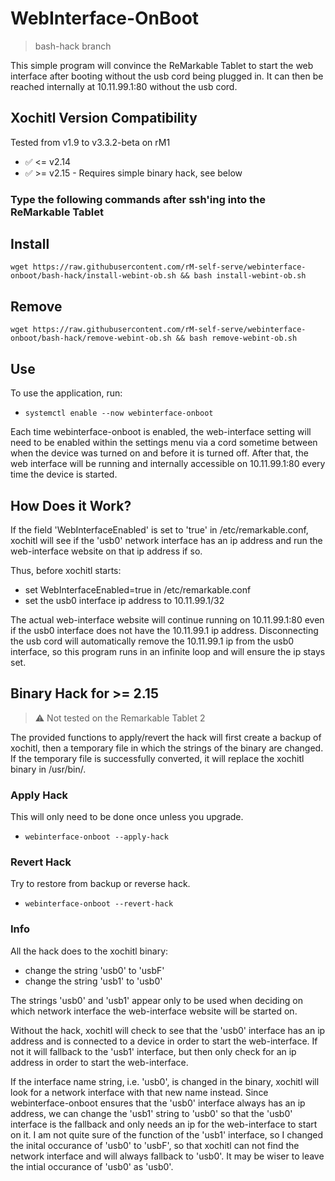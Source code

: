 # WebInterface-OnBoot

> bash-hack branch

This simple program will convince the ReMarkable Tablet to start the web interface after booting without the usb cord being plugged in. It can then be reached internally at 10.11.99.1:80 without the usb cord.


## Xochitl Version Compatibility

Tested from v1.9 to v3.3.2-beta on rM1

- ✅ <= v2.14
- ✅ >= v2.15 - Requires simple binary hack, see below

### Type the following commands after ssh'ing into the ReMarkable Tablet


## Install

`wget https://raw.githubusercontent.com/rM-self-serve/webinterface-onboot/bash-hack/install-webint-ob.sh && bash install-webint-ob.sh`

## Remove

`wget https://raw.githubusercontent.com/rM-self-serve/webinterface-onboot/bash-hack/remove-webint-ob.sh && bash remove-webint-ob.sh`

## Use

To use the application, run:

- `systemctl enable --now webinterface-onboot`

Each time webinterface-onboot is enabled, the web-interface setting  will need to be enabled within the settings menu via a cord sometime between when the device was turned on and before it is turned off. After that, the web interface will be running and internally accessible on 10.11.99.1:80 every time the device is started.


## How Does it Work?

If the field 'WebInterfaceEnabled' is set to 'true' in /etc/remarkable.conf, xochitl will see if the 'usb0' network interface has an ip address and run the web-interface website on that ip address if so.

Thus, before xochitl starts:
- set WebInterfaceEnabled=true in /etc/remarkable.conf
- set the usb0 interface ip address to 10.11.99.1/32

The actual web-interface website will continue running on 10.11.99.1:80 even if the usb0 interface does not have the 10.11.99.1 ip address. Disconnecting the usb cord will automatically remove the 10.11.99.1 ip from the usb0 interface, so this program runs in an infinite loop and will ensure the ip stays set.


## Binary Hack for >= 2.15

> :warning: Not tested on the Remarkable Tablet 2

The provided functions to apply/revert the hack will first create a backup of xochitl, then a temporary file in which the strings of the binary are changed. If the temporary file is successfully converted, it will replace the xochitl binary in /usr/bin/.

### Apply Hack

This will only need to be done once unless you upgrade.

- `webinterface-onboot --apply-hack` 

### Revert Hack

Try to restore from backup or reverse hack.

- `webinterface-onboot --revert-hack` 

### Info

All the hack does to the xochitl binary:

 - change the string 'usb0' to 'usbF'
 - change the string 'usb1' to 'usb0'

The strings 'usb0' and 'usb1' appear only to be used when deciding on which network interface the web-interface website will be started on. 

Without the hack, xochitl will check to see that the 'usb0' interface has an ip address and is connected to a device in order to start the web-interface. If not it will fallback to the 'usb1' interface, but then only check for an ip address in order to start the web-interface.

If the interface name string, i.e. 'usb0', is changed in the binary, xochitl will look for a network interface with that new name instead. Since webinterface-onboot ensures that the 'usb0' interface always has an ip address, we can change the 'usb1' string to 'usb0' so that the 'usb0' interface is the fallback and only needs an ip for the web-interface to start on it. I am not quite sure of the function of the 'usb1' interface, so I changed the inital occurance of 'usb0' to 'usbF', so that xochitl can not find the network interface and will always fallback to 'usb0'. It may be wiser to leave the intial occurance of 'usb0' as 'usb0'.

